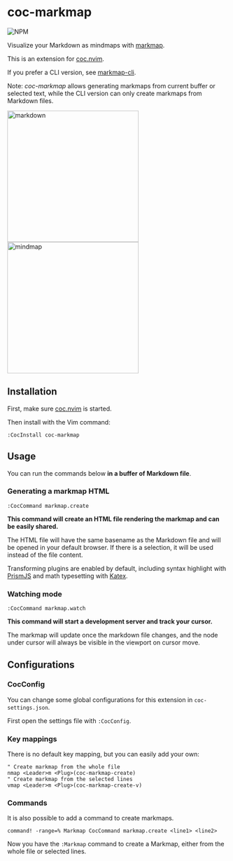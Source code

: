 # coc-markmap

![NPM](https://img.shields.io/npm/v/coc-markmap.svg)

Visualize your Markdown as mindmaps with [markmap](https://markmap.js.org/).

This is an extension for [coc.nvim](https://github.com/neoclide/coc.nvim).

If you prefer a CLI version, see [markmap-cli](https://github.com/gera2ld/markmap/tree/master/packages/markmap-cli).

Note: *coc-markmap* allows generating markmaps from current buffer or selected text, while the CLI version can only create markmaps from Markdown files.

<img src="https://user-images.githubusercontent.com/3139113/72221499-52476a80-3596-11ea-8d15-c57fdfe04ce0.png" alt="markdown" width="300"> <img src="https://user-images.githubusercontent.com/3139113/72221508-7014cf80-3596-11ea-9b59-b8a97bba8e1c.png" alt="mindmap" width="300">

## Installation

First, make sure [coc.nvim](https://github.com/neoclide/coc.nvim) is started.

Then install with the Vim command:

```
:CocInstall coc-markmap
```

## Usage

You can run the commands below **in a buffer of Markdown file**.

### Generating a markmap HTML

```viml
:CocCommand markmap.create
```

**This command will create an HTML file rendering the markmap and can be easily shared.**

The HTML file will have the same basename as the Markdown file and will be opened in your default browser. If there is a selection, it will be used instead of the file content.

Transforming plugins are enabled by default, including syntax highlight with [PrismJS](https://prismjs.com/) and math typesetting with [Katex](https://katex.org/).

### Watching mode

```viml
:CocCommand markmap.watch
```

**This command will start a development server and track your cursor.**

The markmap will update once the markdown file changes, and the node under cursor will always be visible in the viewport on cursor move.

## Configurations

### CocConfig

You can change some global configurations for this extension in `coc-settings.json`.

First open the settings file with `:CocConfig`.

### Key mappings

There is no default key mapping, but you can easily add your own:

```viml
" Create markmap from the whole file
nmap <Leader>m <Plug>(coc-markmap-create)
" Create markmap from the selected lines
vmap <Leader>m <Plug>(coc-markmap-create-v)
```

### Commands

It is also possible to add a command to create markmaps.

```viml
command! -range=% Markmap CocCommand markmap.create <line1> <line2>
```

Now you have the `:Markmap` command to create a Markmap, either from the whole file or selected lines.

